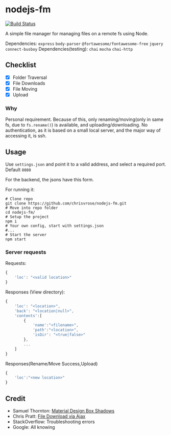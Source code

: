 # nodejs-fm

[![Build Status](https://travis-ci.org/chrisvrose/nodejs-fm.svg?branch=master)](https://travis-ci.org/chrisvrose/nodejs-fm)

A simple file manager for managing files on a remote fs using Node.

Dependencies: `express` `body-parser` `@fortawesome/fontawesome-free`  `jquery` `connect-busboy`
Dependencies(testing): `chai` `mocha` `chai-http`

## Checklist

- [x] Folder Traversal
- [X] File Downloads
- [X] File Moving
- [X] Upload

### Why

Personal requirement.
Because of this, only renaming/moving(only in same fs, due to `fs.rename()`) is available, and uploading/downloading.
No authentication, as it is based on a small local server, and the major way of accessing it, is ssh.

## Usage

Use `settings.json` and point it to a valid address, and select a required port. Default `8080`

For the backend, the jsons have this form.

For running it:

```shell
# Clone repo
git clone https://github.com/chrisvrose/nodejs-fm.git
# Move into repo folder
cd nodejs-fm/
# Setup the project
npm i
# Your own config, start with settings.json
#...
# Start the server
npm start
```

### Server requests

Requests:

```javascript
{
    'loc': "<valid location>"
}
```

Responses (View directory):

```javascript
{
    'loc': "<location>",
    'back': "<location|null>",
    'contents':[
        {
            'name':"<filename>",
            'path':"<location>",
            'isDir': "<true|false>"
        },
        ...
    ]
}
```

Responses(Rename/Move Success,Upload)

```javascript
{
    'loc':"<new location>"
}
```

## Credit

- Samuel Thornton: [Material Design Box Shadows]("https://codepen.io/sdthornton/pen/wBZdXq")
- Chris Pratt: [File Download via Ajax]('https://codepen.io/chrisdpratt/pen/RKxJNo')
- StackOverflow: Troubleshooting errors
- Google: All knowing